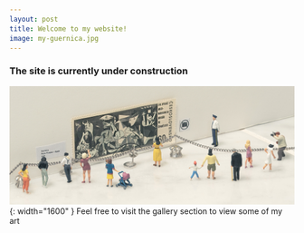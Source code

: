 ```yaml
---
layout: post
title: Welcome to my website!
image: my-guernica.jpg
---
```


### The site is currently under construction
![Image](/assets/img/my-guernica.jpg){: width="1600" }
Feel free to visit the gallery section to view some of my art
